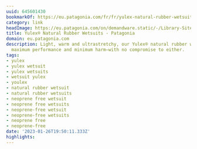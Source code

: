 ```yaml
---
uuid: 645601430
bookmarkOf: https://eu.patagonia.com/fr/fr/yulex-natural-rubber-wetsuits/
category: link
headImage: https://eu.patagonia.com/on/demandware.static/-/Library-Sites-PatagoniaShared/default/dw91ec1b7f/images/campaigns/yulex/F22_Yulex-wetsuits-hero-V2.jpg
title: Yulex® Natural Rubber Wetsuits - Patagonia
domain: eu.patagonia.com
description: Light, warm and ultrastretchy, our Yulex® natural rubber wetsuits combine
  maximum performance and minimum harm—with no compromise to either.
tags:
- yulex
- yulex wetsuit
- yulex wetsuits
- wetsuit yulex
- youlex
- natural rubber wetsuit
- natural rubber wetsuits
- neoprene free wetsuit
- neoprene free wetsuits
- neoprene-free wetsuit
- neoprene-free wetsuits
- neoprene free
- neoprene-free
date: '2023-01-26T19:50:11.333Z'
highlights: 
---
```



